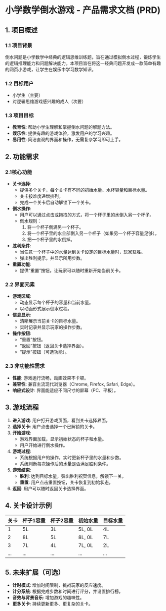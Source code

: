 # 小学数学倒水游戏 - 产品需求文档 (PRD)

## 1. 项目概述

### 1.1 项目背景
倒水问题是小学数学中经典的逻辑思维训练题，旨在通过模拟倒水过程，锻炼学生的逻辑推理能力和问题解决能力。本项目旨在将这一经典问题开发成一款简单有趣的网页小游戏，让学生在娱乐中学习数学知识。

### 1.2 目标用户
- 小学生（主要）
- 对逻辑思维游戏感兴趣的成人（次要）

### 1.3 项目目标
- **教育性**: 帮助小学生理解和掌握倒水问题的解题方法。
- **娱乐性**: 提供有趣的游戏体验，激发用户的学习兴趣。
- **易用性**: 简洁直观的界面和操作，无需复杂学习即可上手。

## 2. 功能需求

### 2.1核心功能
- **关卡选择**:
  - 提供多个关卡，每个关卡有不同的初始水量、水杯容量和目标水量。
  - 关卡按难度递增排列。
  - 完成一个关卡后自动解锁下一个关卡。
- **倒水操作**:
  - 用户可以通过点击或拖拽的方式，将一个杯子里的水倒入另一个杯子。
  - 倒水规则：
    1. 将一个杯子倒满另一个杯子。
    2. 将一个杯子里的水全部倒入另一个杯子（如果另一个杯子容量足够）。
    3. 把一个杯子里的水倒掉。
- **胜利条件**:
  - 当任意一个杯子中的水量达到关卡设定的目标水量时，玩家获胜。
  - 弹出胜利提示，并显示所用步数。
- **重置功能**:
  - 提供“重置”按钮，让玩家可以随时重新开始当前关卡。

### 2.2 界面元素
- **游戏区域**:
  - 动态显示每个杯子的容量和当前水量。
  - 以动画形式展示倒水过程。
- **信息显示**:
  - 清晰展示当前关卡的目标水量。
  - 实时记录并显示玩家的操作步数。
- **操作按钮**:
  - “重置”按钮。
  - “返回”按钮（返回关卡选择界面）。
  - “提示”按钮（可选功能）。

### 2.3 非功能性需求
- **性能**: 游戏运行流畅，动画效果不卡顿。
- **兼容性**: 兼容主流现代浏览器（Chrome, Firefox, Safari, Edge）。
- **响应式设计**: 界面能适应不同尺寸的屏幕（PC、平板）。

## 3. 游戏流程

1. **进入游戏**: 用户打开游戏页面，看到关卡选择界面。
2. **选择关卡**: 用户点击选择一个已解锁的关卡。
3. **开始游戏**:
   - 游戏界面加载，显示初始状态的杯子和水量。
   - 用户开始进行倒水操作。
4. **游戏过程**:
   - 系统根据用户的操作，实时更新杯子里的水量和步数。
   - 系统判断每次操作后的水量是否满足胜利条件。
5. **游戏结束**:
   - **胜利**: 达到目标水量，弹出胜利祝贺信息，解锁下一关。
   - **重置**: 用户点击重置按钮，关卡恢复到初始状态。
6. **返回**: 用户可以随时返回关卡选择界面。

## 4. 关卡设计示例

| 关卡 | 杯子1容量 | 杯子2容量 | 初始水量 | 目标水量 |
| :--- | :--- | :--- | :--- | :--- |
| 1    | 5L   | 3L   | 5L, 0L   | 4L       |
| 2    | 8L   | 5L   | 8L, 0L   | 7L       |
| 3    | 7L   | 4L   | 7L, 0L   | 2L       |
| ...  | ...  | ...  | ...      | ...      |

## 5. 未来扩展（可选）

- **计时模式**: 增加时间限制，挑战玩家的反应速度。
- **计分系统**: 根据完成步数和时间进行评分，并设置排行榜。
- **音效与背景音乐**: 增加游戏的趣味性。
- **更多关卡**: 持续更新更多、更复杂的关卡。